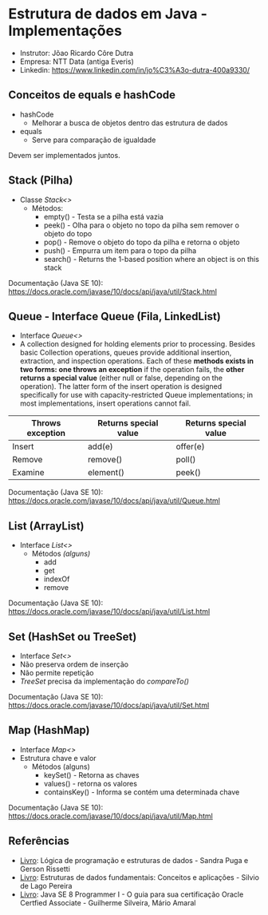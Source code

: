 # Estrutura de dados em Java - Implementações

- Instrutor: Jõao Ricardo Côre Dutra
- Empresa: NTT Data (antiga Everis)
- Linkedin: https://www.linkedin.com/in/jo%C3%A3o-dutra-400a9330/

## Conceitos de equals e hashCode
- hashCode
  - Melhorar a busca de objetos dentro das estrutura de dados
- equals
  - Serve para comparação de igualdade

Devem ser implementados juntos.

## Stack (Pilha)
- Classe *Stack<>*
  - Métodos:
    - empty() - Testa se a pilha está vazia
    - peek() - Olha para o objeto no topo da pilha sem remover o objeto do topo
    - pop() - Remove o objeto do topo da pilha e retorna o objeto
    - push() - Empurra um item para o topo da pilha
    - search() - Returns the 1-based position where an object is on this stack

Documentação (Java SE 10): https://docs.oracle.com/javase/10/docs/api/java/util/Stack.html

## Queue - Interface Queue (Fila, LinkedList)
- Interface *Queue<>*
- A collection designed for holding elements prior to processing. Besides basic Collection operations, queues provide additional insertion, extraction, and inspection operations. Each of these **methods exists in two forms: one throws an exception** if the operation fails, the **other returns a special value** (either null or false, depending on the operation). The latter form of the insert operation is designed specifically for use with capacity-restricted Queue implementations; in most implementations, insert operations cannot fail.


| Throws exception | Returns special value | Returns special value |
|------------------|-----------------------|-----------------------|
| Insert           | add(e)                | offer(e)              |
| Remove           | remove()              | poll()                |
| Examine          | element()             | peek()                |



Documentação (Java SE 10): https://docs.oracle.com/javase/10/docs/api/java/util/Queue.html

## List (ArrayList)
- Interface *List<>*
  - Métodos *(alguns)*
    - add
    - get
    - indexOf
    - remove

Documentação (Java SE 10): https://docs.oracle.com/javase/10/docs/api/java/util/List.html

## Set (HashSet ou TreeSet)
- Interface *Set<>*
- Não preserva ordem de inserção
- Não permite repetição
- *TreeSet* precisa da implementação do *compareTo()*

Documentação (Java SE 10): https://docs.oracle.com/javase/10/docs/api/java/util/Set.html

## Map (HashMap)
- Interface *Map<>*
- Estrutura chave e valor
  - Métodos (alguns)
    - keySet() - Retorna as chaves
    - values() - retorna os valores
    - containsKey() - Informa se contém uma determinada chave

Documentação (Java SE 10): https://docs.oracle.com/javase/10/docs/api/java/util/Map.html

## Referências

- [Livro](https://amzn.to/3DtxuO3): Lógica de programação e estruturas de dados - Sandra Puga e Gerson Rissetti
- [Livro](https://amzn.to/3dGbQfb): Estruturas de dados fundamentais: Conceitos e aplicações - Silvio de Lago Pereira
- [Livro](https://www.casadocodigo.com.br/products/livro-certificacao-java-associate?_pos=1&_sid=9ee4c229c&_ss=r): Java SE 8 Programmer I - O guia para sua certificação Oracle Certfied Associate - Guilherme Silveira, Mário Amaral